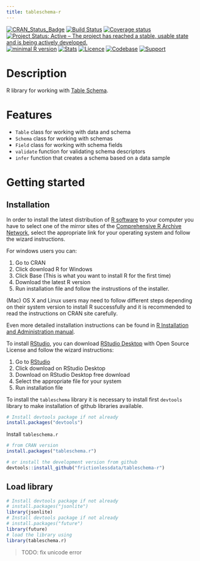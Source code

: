 ```yaml
---
title: tableschema-r
---
```


[![CRAN\_Status\_Badge](https://www.r-pkg.org/badges/version/tableschema.r)](https://cran.r-project.org/package=tableschema.r)
[![Build Status](https://travis-ci.org/frictionlessdata/tableschema-r.svg?branch=master)](https://travis-ci.org/frictionlessdata/tableschema-r)
[![Coverage status](https://coveralls.io/repos/github/frictionlessdata/tableschema-r/badge.svg)](https://coveralls.io/r/frictionlessdata/tableschema-r?branch=master)
[![Project Status: Active – The project has reached a stable, usable state and is being actively developed.](http://www.repostatus.org/badges/latest/active.svg)](http://www.repostatus.org/#active)
[![minimal R version](https://img.shields.io/badge/R%3E%3D-3.6-6666ff.svg)](https://cran.r-project.org/)
[![Stats](http://cranlogs.r-pkg.org/badges/grand-total/tableschema.r)](http://cran.rstudio.com/web/packages/tableschema.r/index.html)
[![Licence](https://img.shields.io/badge/licence-MIT-blue.svg)](https://opensource.org/licenses/MIT)
[![Codebase](https://img.shields.io/badge/codebase-github-brightgreen)](https://github.com/frictionlessdata/tableschema-r)
[![Support](https://img.shields.io/badge/support-discord-brightgreen)](https://discordapp.com/invite/Sewv6av)

# Description

R library for working with [Table
Schema](http://specs.frictionlessdata.io/table-schema/).

# Features

  - `Table` class for working with data and schema
  - `Schema` class for working with schemas
  - `Field` class for working with schema fields
  - `validate` function for validating schema descriptors
  - `infer` function that creates a schema based on a data sample

# Getting started

## Installation

In order to install the latest distribution of [R
software](https://www.r-project.org/) to your computer you have to
select one of the mirror sites of the [Comprehensive R Archive
Network](https://cran.r-project.org/), select the appropriate link for
your operating system and follow the wizard instructions.

For windows users you can:

1.  Go to CRAN
2.  Click download R for Windows
3.  Click Base (This is what you want to install R for the first time)
4.  Download the latest R version
5.  Run installation file and follow the instrustions of the installer.

(Mac) OS X and Linux users may need to follow different steps depending
on their system version to install R successfully and it is recommended
to read the instructions on CRAN site carefully.

Even more detailed installation instructions can be found in [R
Installation and Administration
manual](https://cran.r-project.org/doc/manuals/R-admin.html).

To install [RStudio](https://www.rstudio.com/), you can download
[RStudio Desktop](https://www.rstudio.com/products/rstudio/download/)
with Open Source License and follow the wizard instructions:

1.  Go to [RStudio](https://www.rstudio.com/products/rstudio/)
2.  Click download on RStudio Desktop
3.  Download on RStudio Desktop free download
4.  Select the appropriate file for your system
5.  Run installation file

To install the `tableschema` library it is necessary to install first
`devtools` library to make installation of github libraries available.

``` r
# Install devtools package if not already
install.packages("devtools")
```

Install `tableschema.r`

``` r
# from CRAN version
install.packages("tableschema.r")

# or install the development version from github
devtools::install_github("frictionlessdata/tableschema-r")
```

## Load library

``` r
# Install devtools package if not already
# install.packages("jsonlite")
library(jsonlite)
# Install devtools package if not already
# install.packages("future")
library(future)
# load the library using
library(tableschema.r)
```

> TODO: fix unicode error
